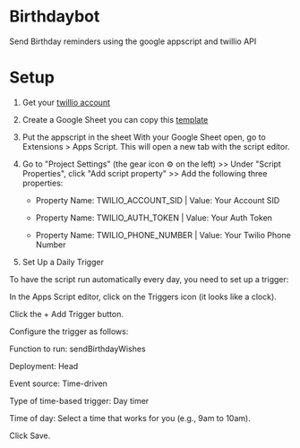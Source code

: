 # Birthdaybot
Send Birthday reminders using the google appscript and twillio API

# Setup

1. Get your [twillio account](https://www.twilio.com/en-us/pricing)

2. Create a Google Sheet you can copy this [template](https://docs.google.com/spreadsheets/d/1RTt0oHD70RjzzAXwoWVAKz2EjElI4bNg6GQ9hb3WnrI/edit?usp=sharing)

3. Put the appscript in the sheet With your Google Sheet open, go to Extensions > Apps Script. This will open a new tab with the script editor.

4. Go to "Project Settings" (the gear icon ⚙️ on the left) >> Under "Script Properties", click "Add script property" >> Add the following three properties:
   
    - Property Name: TWILIO_ACCOUNT_SID   | Value: Your Account SID 

    - Property Name: TWILIO_AUTH_TOKEN    | Value: Your Auth Token

    - Property Name: TWILIO_PHONE_NUMBER  | Value: Your Twilio Phone Number 

5. Set Up a Daily Trigger


To have the script run automatically every day, you need to set up a trigger:

In the Apps Script editor, click on the Triggers icon (it looks like a clock).

Click the + Add Trigger button.

Configure the trigger as follows:

Function to run: sendBirthdayWishes

Deployment: Head

Event source: Time-driven

Type of time-based trigger: Day timer

Time of day: Select a time that works for you (e.g., 9am to 10am).

Click Save.
